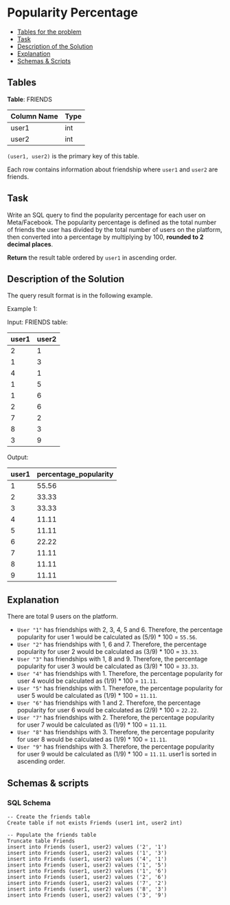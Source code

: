 # Popularity Percentage

- [Tables for the problem](#tables)
- [Task](#task)
- [Description of the Solution](#description-of-the-solution)
- [Explanation](#explanation)
- [Schemas & Scripts](#schemas--scripts)

## Tables 

**Table**: FRIENDS

| Column Name | Type |
|-------------|------|
| user1       | int  |
| user2       | int  |

`(user1, user2)` is the primary key of this table.

Each row contains information about friendship where `user1` and `user2` are friends.

## Task

Write an SQL query to find the popularity percentage for each user on Meta/Facebook. The popularity percentage is 
defined as the total number of friends the user has divided by the total number of users on the platform, then 
converted into a percentage by multiplying by 100, **rounded to 2 decimal places**.

**Return** the result table ordered by `user1` in ascending order.

## Description of the Solution ##

The query result format is in the following example.

Example 1:

Input: 
FRIENDS table:

| user1 | user2 | 
|-------|-------|
| 2     | 1     | 
| 1     | 3     | 
| 4     | 1     | 
| 1     | 5     | 
| 1     | 6     |
| 2     | 6     | 
| 7     | 2     | 
| 8     | 3     | 
| 3     | 9     |  

Output: 

| user1 | percentage_popularity |
|-------|-----------------------|
| 1     | 55.56                 |
| 2     | 33.33                 |
| 3     | 33.33                 |
| 4     | 11.11                 |
| 5     | 11.11                 |
| 6     | 22.22                 |
| 7     | 11.11                 |
| 8     | 11.11                 |
| 9     | 11.11                 |

## Explanation ##

There are total 9 users on the platform.
- `User "1"` has friendships with 2, 3, 4, 5 and 6. Therefore, the percentage popularity for user 1 would be 
calculated as (5/9) * 100 = `55.56`.
- `User "2"` has friendships with 1, 6 and 7. Therefore, the percentage popularity for user 2 would be 
calculated as (3/9) * 100 = `33.33`.
- `User "3"` has friendships with 1, 8 and 9. Therefore, the percentage popularity for user 3 would be
calculated as (3/9) * 100 = `33.33`.
- `User "4"` has friendships with 1. Therefore, the percentage popularity for user 4 would be 
calculated as (1/9) * 100 = `11.11`.
- `User "5"` has friendships with 1. Therefore, the percentage popularity for user 5 would be 
calculated as (1/9) * 100 = `11.11`.
- `User "6"` has friendships with 1 and 2. Therefore, the percentage popularity for user 6 would be 
calculated as (2/9) * 100 = `22.22`.
- `User "7"` has friendships with 2. Therefore, the percentage popularity for user 7 would be
calculated as (1/9) * 100 = `11.11`.
- `User "8"` has friendships with 3. Therefore, the percentage popularity for user 8 would be 
calculated as (1/9) * 100 = `11.11`.
- `User "9"` has friendships with 3. Therefore, the percentage popularity for user 9 would be 
calculated as (1/9) * 100 = `11.11`.
user1 is sorted in ascending order.

## Schemas & scripts

### SQL Schema

```genericsql
-- Create the friends table
Create table if not exists Friends (user1 int, user2 int)

-- Populate the friends table    
Truncate table Friends
insert into Friends (user1, user2) values ('2', '1')
insert into Friends (user1, user2) values ('1', '3')
insert into Friends (user1, user2) values ('4', '1')
insert into Friends (user1, user2) values ('1', '5')
insert into Friends (user1, user2) values ('1', '6')
insert into Friends (user1, user2) values ('2', '6')
insert into Friends (user1, user2) values ('7', '2')
insert into Friends (user1, user2) values ('8', '3')
insert into Friends (user1, user2) values ('3', '9')
```
